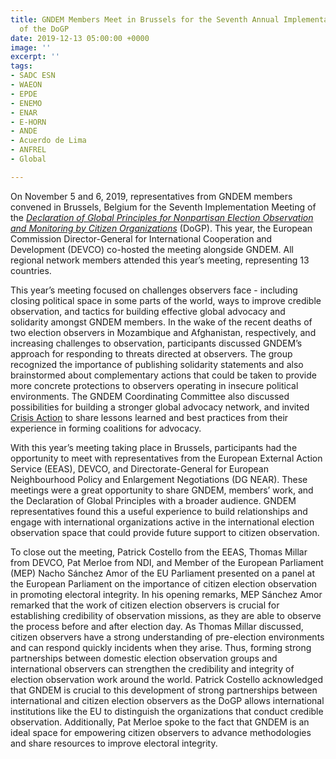 ```yaml
---
title: GNDEM Members Meet in Brussels for the Seventh Annual Implementation Meeting
  of the DoGP
date: 2019-12-13 05:00:00 +0000
image: ''
excerpt: ''
tags:
- SADC ESN
- WAEON
- EPDE
- ENEMO
- ENAR
- E-HORN
- ANDE
- Acuerdo de Lima
- ANFREL
- Global

---
```

On November 5 and 6, 2019, representatives from GNDEM members convened in Brussels, Belgium for the Seventh Implementation Meeting of the [_Declaration of Global Principles for Nonpartisan Election Observation and Monitoring by Citizen Organizations_](https://gndem.org/declaration-of-global-principles/) (DoGP). This year, the European Commission Director-General for International Cooperation and Development (DEVCO) co-hosted the meeting alongside GNDEM. All regional network members attended this year’s meeting, representing 13 countries.

This year’s meeting focused on challenges observers face - including closing political space in some parts of the world, ways to improve credible observation, and tactics for building effective global advocacy and solidarity amongst GNDEM members. In the wake of the recent deaths of two election observers in Mozambique and Afghanistan, respectively, and increasing challenges to observation, participants discussed GNDEM’s approach for responding to threats directed at observers. The group recognized the importance of publishing solidarity statements and also brainstormed about complementary actions that could be taken to provide more concrete protections to observers operating in insecure political environments. The GNDEM Coordinating Committee also discussed possibilities for building a stronger global advocacy network, and invited [Crisis Action](https://crisisaction.org/) to share lessons learned and best practices from their experience in forming coalitions for advocacy.

With this year’s meeting taking place in Brussels, participants had the opportunity to meet with representatives from the European External Action Service (EEAS), DEVCO, and Directorate-General for European Neighbourhood Policy and Enlargement Negotiations (DG NEAR). These meetings were a great opportunity to share GNDEM, members’ work, and the Declaration of Global Principles with a broader audience. GNDEM representatives found this a useful experience to build relationships and engage with international organizations active in the international election observation space that could provide future support to citizen observation.

  
To close out the meeting, Patrick Costello from the EEAS, Thomas Millar from DEVCO, Pat Merloe from NDI, and Member of the European Parliament (MEP) Nacho Sánchez Amor of the EU Parliament presented on a panel at the European Parliament on the importance of citizen election observation in promoting electoral integrity. In his opening remarks, MEP Sánchez Amor remarked that the work of citizen election observers is crucial for establishing credibility of observation missions, as they are able to observe the process before and after election day. As Thomas Millar discussed, citizen observers have a strong understanding of pre-election environments and can respond quickly incidents when they arise. Thus, forming strong partnerships between domestic election observation groups and international observers can strengthen the credibility and integrity of election observation work around the world. Patrick Costello acknowledged that GNDEM is crucial to this development of strong partnerships between international and citizen election observers as the DoGP allows international institutions like the EU to distinguish the organizations that conduct credible observation. Additionally, Pat Merloe spoke to the fact that GNDEM is an ideal space for empowering citizen observers to advance methodologies and share resources to improve electoral integrity.